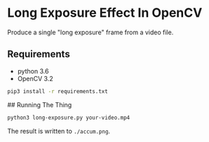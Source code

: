 # Long Exposure Effect In OpenCV

Produce a single "long exposure" frame from a video file.

## Requirements
 - python 3.6
 - OpenCV 3.2

```sh
pip3 install -r requirements.txt
```

## Running The Thing

```sh
python3 long-exposure.py your-video.mp4
```

The result is written to `./accum.png`.

